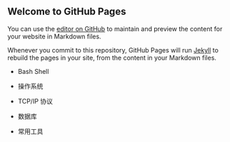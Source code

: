 ## Welcome to GitHub Pages

You can use the [editor on GitHub](https://github.com/noonecare/linux/edit/master/README.md) to maintain and preview the content for your website in Markdown files.

Whenever you commit to this repository, GitHub Pages will run [Jekyll](https://jekyllrb.com/) to rebuild the pages in your site, from the content in your Markdown files.

- Bash Shell

- 操作系统

- TCP/IP 协议

- 数据库

- 常用工具



